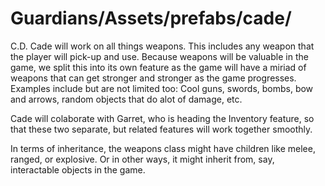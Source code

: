 # Guardians/Assets/prefabs/cade/

C.D.
Cade will work on all things weapons. This includes any weapon that the player will pick-up and use.
Because weapons will be valuable in the game, we split this into its own feature as the game will have a miriad of
weapons that can get stronger and stronger as the game progresses.
Examples include but are not limited too: Cool guns, swords, bombs, bow and arrows, random objects that do alot of damage, etc.

Cade will colaborate with Garret, who is heading the Inventory feature, so that these two separate, but related
features will work together smoothly.

In terms of inheritance, the weapons class might have children like melee, ranged, or explosive.
Or in other ways, it might inherit from, say, interactable objects in the game. 
